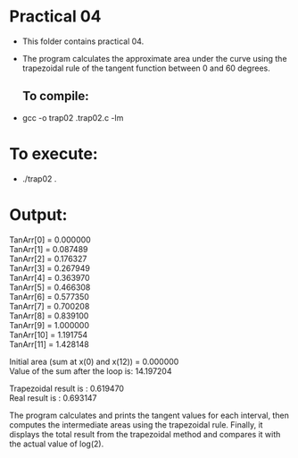 # Practical 04
* This folder contains practical 04.
* The program calculates the approximate area under the curve using the trapezoidal rule of the tangent function between 0 and 60 degrees.

  ## To compile: 
* gcc -o trap02 .trap02.c -lm

# To execute:
* ./trap02 .
  
# Output:
TanArr[0] = 0.000000<br>
TanArr[1] = 0.087489<br>
TanArr[2] = 0.176327<br>
TanArr[3] = 0.267949<br>
TanArr[4] = 0.363970<br>
TanArr[5] = 0.466308<br>
TanArr[6] = 0.577350<br>
TanArr[7] = 0.700208<br>
TanArr[8] = 0.839100<br>
TanArr[9] = 1.000000<br>
TanArr[10] = 1.191754<br>
TanArr[11] = 1.428148<br>

Initial area (sum at x(0) and x(12)) = 0.000000<br>
Value of the sum after the loop is: 14.197204<br>

Trapezoidal result is : 0.619470<br>
Real result is : 0.693147  <br>

The program calculates and prints the tangent values for each interval, then computes the intermediate areas using the trapezoidal rule. Finally, it displays the total result from the trapezoidal method and compares it with the actual value of log(2).
